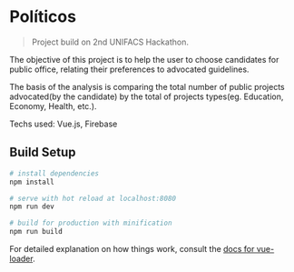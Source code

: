 # Políticos

> Project build on 2nd UNIFACS Hackathon.

The objective of this project is to help the user to choose candidates for public office, relating their preferences to advocated guidelines.


The basis of the analysis is comparing the total number of public projects advocated(by the candidate) by the total of projects types(eg. Education, Economy, Health, etc.).


Techs used: Vue.js, Firebase

## Build Setup

``` bash
# install dependencies
npm install

# serve with hot reload at localhost:8080
npm run dev

# build for production with minification
npm run build
```

For detailed explanation on how things work, consult the [docs for vue-loader](http://vuejs.github.io/vue-loader).
